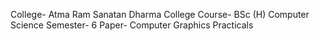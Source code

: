College- Atma Ram Sanatan Dharma College
Course- BSc (H) Computer Science
Semester- 6
Paper- Computer Graphics
Practicals
